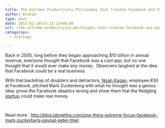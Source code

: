 ```yaml
---
title: The Extreme Productivity Philosophy that Created Facebook and PayPal
author: Brahim
type: post
date: 2015-01-16T14:33:23+00:00
url: /the-extreme-productivity-philosophy-that-created-facebook-and-paypal/
categories:
  - Startups

---
```

Back in 2005, long before they began approaching $10 billion in annual revenue, everyone thought that Facebook was a cool app, but no one thought that it would ever make any money.  Observers laughed at the idea that Facebook could be a real business.

With that backdrop of doubters and detractors, <a href="http://okdork.com/" target="_blank">Noah Kagan</a>, employee #30 at Facebook, pitched Mark Zuckerberg with what he thought was a genius idea: prove the Facebook skeptics wrong and show them that the fledgling [startup][1] could make real money.

&nbsp;

Read more : <http://blog.idonethis.com/one-thing-extreme-focus-facebook-mark-zuckerberg-paypal-peter-thiel>

 [1]: http://inside.idonethis.com/startup-guide/